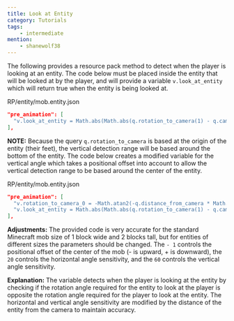```yaml
---
title: Look at Entity
category: Tutorials
tags:
    - intermediate
mention:
    - shanewolf38
---
```


The following provides a resource pack method to detect when the player is looking at an entity. The code below must be placed inside the entity that will be looked at by the player, and will provide a variable `v.look_at_entity` which will return true when the entity is being looked at.

<CodeHeader>RP/entity/mob.entity.json</CodeHeader>

```json
"pre_animation": [
  "v.look_at_entity = Math.abs(Math.abs(q.rotation_to_camera(1) - q.camera_rotation(1)) - 180) < (20 / q.distance_from_camera) && Math.abs(q.rotation_to_camera(0) + q.camera_rotation(0)) < (10 / q.distance_from_camera);"
],
```

**NOTE:** Because the query `q.rotation_to_camera` is based at the origin of the entity (their feet), the vertical detection range will be based around the bottom of the entity. The code below creates a modified variable for the vertical angle which takes a positional offset into account to allow the vertical detection range to be based around the center of the entity.

<CodeHeader>RP/entity/mob.entity.json</CodeHeader>

```json
"pre_animation": [
  "v.rotation_to_camera_0 = -Math.atan2(-q.distance_from_camera * Math.sin(q.rotation_to_camera(0)) - 1, q.distance_from_camera * Math.cos(q.rotation_to_camera(0)));",
  "v.look_at_entity = Math.abs(Math.abs(q.rotation_to_camera(1) - q.camera_rotation(1)) - 180) < (20 / q.distance_from_camera) && Math.abs(v.rotation_to_camera_0 + q.camera_rotation(0)) < (60 / q.distance_from_camera);"
],
```

**Adjustments:** The provided code is very accurate for the standard Minecraft mob size of 1 block wide and 2 blocks tall, but for entities of different sizes the parameters should be changed. The `- 1` controls the positional offset of the center of the mob (- is upward, + is downward), the `20` controls the horizontal angle sensitivity, and the `60` controls the vertical angle sensitivity.

**Explanation:** The variable detects when the player is looking at the entity by checking if the rotation angle required for the entity to look at the player is opposite the rotation angle required for the player to look at the entity. The horizontal and vertical angle sensitivity are modified by the distance of the entity from the camera to maintain accuracy. 
